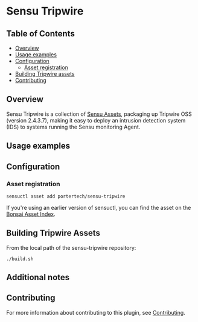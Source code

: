 # Sensu Tripwire

## Table of Contents
- [Overview](#overview)
- [Usage examples](#usage-examples)
- [Configuration](#configuration)
  - [Asset registration](#asset-registration)
- [Building Tripwire assets](#building-tripwire-assets)
- [Contributing](#contributing)

## Overview

Sensu Tripwire is a collection of [Sensu Assets][10], packaging up Tripwire OSS (version 2.4.3.7), making it easy to deploy an intrusion detection system (IDS) to systems running the Sensu monitoring Agent.

## Usage examples

## Configuration

### Asset registration

```
sensuctl asset add portertech/sensu-tripwire
```

If you're using an earlier version of sensuctl, you can find the asset on the [Bonsai Asset Index](https://bonsai.sensu.io/assets/portertech/sensu-tripwire).


## Building Tripwire Assets

From the local path of the sensu-tripwire repository:

```
./build.sh
```

## Additional notes

## Contributing

For more information about contributing to this plugin, see [Contributing][1].

[1]: https://github.com/sensu/sensu-go/blob/master/CONTRIBUTING.md
[2]: https://github.com/sensu-community/sensu-plugin-sdk
[3]: https://github.com/sensu-plugins/community/blob/master/PLUGIN_STYLEGUIDE.md
[4]: https://github.com/sensu-community/check-plugin-template/blob/master/.github/workflows/release.yml
[5]: https://github.com/sensu-community/check-plugin-template/actions
[6]: https://docs.sensu.io/sensu-go/latest/reference/checks/
[7]: https://github.com/sensu-community/check-plugin-template/blob/master/main.go
[8]: https://bonsai.sensu.io/
[9]: https://github.com/sensu-community/sensu-plugin-tool
[10]: https://docs.sensu.io/sensu-go/latest/reference/assets/

